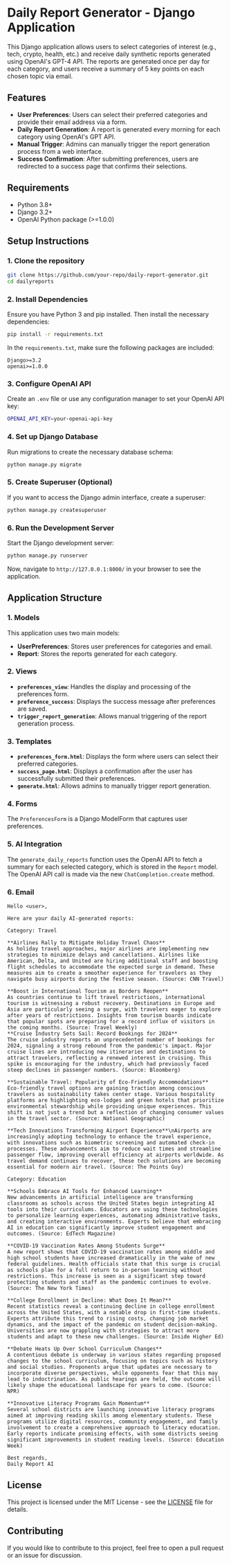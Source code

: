# Daily Report Generator - Django Application

This Django application allows users to select categories of interest (e.g., tech, crypto, health, etc.) and receive daily synthetic reports generated using OpenAI's GPT-4 API. The reports are generated once per day for each category, and users receive a summary of 5 key points on each chosen topic via email.

## Features

- **User Preferences**: Users can select their preferred categories and provide their email address via a form.
- **Daily Report Generation**: A report is generated every morning for each category using OpenAI's GPT API.
- **Manual Trigger**: Admins can manually trigger the report generation process from a web interface.
- **Success Confirmation**: After submitting preferences, users are redirected to a success page that confirms their selections.

## Requirements

- Python 3.8+
- Django 3.2+
- OpenAI Python package (>=1.0.0)

## Setup Instructions

### 1. Clone the repository

```bash
git clone https://github.com/your-repo/daily-report-generator.git
cd dailyreports
```

### 2. Install Dependencies

Ensure you have Python 3 and pip installed. Then install the necessary dependencies:

```bash
pip install -r requirements.txt
```

In the `requirements.txt`, make sure the following packages are included:

```
Django>=3.2
openai>=1.0.0
```

### 3. Configure OpenAI API

Create an `.env` file or use any configuration manager to set your OpenAI API key:

```bash
OPENAI_API_KEY=your-openai-api-key
```

### 4. Set up Django Database

Run migrations to create the necessary database schema:

```bash
python manage.py migrate
```

### 5. Create Superuser (Optional)

If you want to access the Django admin interface, create a superuser:

```bash
python manage.py createsuperuser
```

### 6. Run the Development Server

Start the Django development server:

```bash
python manage.py runserver
```

Now, navigate to `http://127.0.0.1:8000/` in your browser to see the application.

## Application Structure

### 1. Models

This application uses two main models:

- **UserPreferences**: Stores user preferences for categories and email.
- **Report**: Stores the reports generated for each category.

### 2. Views

- **`preferences_view`**: Handles the display and processing of the preferences form.
- **`preference_success`**: Displays the success message after preferences are saved.
- **`trigger_report_generation`**: Allows manual triggering of the report generation process.

### 3. Templates

- **`preferences_form.html`**: Displays the form where users can select their preferred categories.
- **`success_page.html`**: Displays a confirmation after the user has successfully submitted their preferences.
- **`generate.html`**: Allows admins to manually trigger report generation.

### 4. Forms

The `PreferencesForm` is a Django ModelForm that captures user preferences.

### 5. AI Integration

The `generate_daily_reports` function uses the OpenAI API to fetch a summary for each selected category, which is stored in the `Report` model. The OpenAI API call is made via the new `ChatCompletion.create` method.

### 6. Email

```
Hello <user>,

Here are your daily AI-generated reports:

Category: Travel

**Airlines Rally to Mitigate Holiday Travel Chaos**
As holiday travel approaches, major airlines are implementing new strategies to minimize delays and cancellations. Airlines like American, Delta, and United are hiring additional staff and boosting flight schedules to accommodate the expected surge in demand. These measures aim to create a smoother experience for travelers as they navigate busy airports during the festive season. (Source: CNN Travel)

**Boost in International Tourism as Borders Reopen**
As countries continue to lift travel restrictions, international tourism is witnessing a robust recovery. Destinations in Europe and Asia are particularly seeing a surge, with travelers eager to explore after years of restrictions. Insights from tourism boards indicate that popular spots are preparing for a record influx of visitors in the coming months. (Source: Travel Weekly)
**Cruise Industry Sets Sail: Record Bookings for 2024**
The cruise industry reports an unprecedented number of bookings for 2024, signaling a strong rebound from the pandemic's impact. Major cruise lines are introducing new itineraries and destinations to attract travelers, reflecting a renewed interest in cruising. This spike is encouraging for the industry, which had previously faced steep declines in passenger numbers. (Source: Bloomberg)

**Sustainable Travel: Popularity of Eco-Friendly Accommodations**
Eco-friendly travel options are gaining traction among conscious travelers as sustainability takes center stage. Various hospitality platforms are highlighting eco-lodges and green hotels that prioritize environmental stewardship while providing unique experiences. This shift is not just a trend but a reflection of changing consumer values in the travel sector. (Source: National Geographic)

**Tech Innovations Transforming Airport Experience**\nAirports are increasingly adopting technology to enhance the travel experience, with innovations such as biometric screening and automated check-in processes. These advancements aim to reduce wait times and streamline passenger flow, improving overall efficiency at airports worldwide. As travel demand continues to recover, these tech solutions are becoming essential for modern air travel. (Source: The Points Guy)

Category: Education

**Schools Embrace AI Tools for Enhanced Learning**
New advancements in artificial intelligence are transforming classrooms as schools across the United States begin integrating AI tools into their curriculums. Educators are using these technologies to personalize learning experiences, automating administrative tasks, and creating interactive environments. Experts believe that embracing AI in education can significantly improve student engagement and outcomes. (Source: EdTech Magazine)

**COVID-19 Vaccination Rates Among Students Surge**
A new report shows that COVID-19 vaccination rates among middle and high school students have increased dramatically in the wake of new federal guidelines. Health officials state that this surge is crucial as schools plan for a full return to in-person learning without restrictions. This increase is seen as a significant step toward protecting students and staff as the pandemic continues to evolve. (Source: The New York Times)

**College Enrollment in Decline: What Does It Mean?**
Recent statistics reveal a continuing decline in college enrollment across the United States, with a notable drop in first-time students. Experts attribute this trend to rising costs, changing job market dynamics, and the impact of the pandemic on student decision-making. Universities are now grappling with strategies to attract more students and adapt to these new challenges. (Source: Inside Higher Ed)

**Debate Heats Up Over School Curriculum Changes**
A contentious debate is underway in various states regarding proposed changes to the school curriculum, focusing on topics such as history and social studies. Proponents argue that updates are necessary to incorporate diverse perspectives, while opponents fear that this may lead to indoctrination. As public hearings are held, the outcome will likely shape the educational landscape for years to come. (Source: NPR)

**Innovative Literacy Programs Gain Momentum**
Several school districts are launching innovative literacy programs aimed at improving reading skills among elementary students. These programs utilize digital resources, community engagement, and family involvement to create a comprehensive approach to literacy education. Early reports indicate promising effects, with some districts seeing significant improvements in student reading levels. (Source: Education Week)

Best regards,
Daily Report AI
```

## License

This project is licensed under the MIT License - see the [LICENSE](LICENSE) file for details.

## Contributing

If you would like to contribute to this project, feel free to open a pull request or an issue for discussion.

